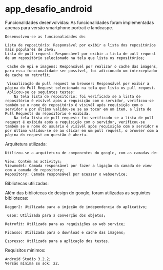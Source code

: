 # app_desafio_android

Funcionalidades desenvolvidas: As funcionalidades foram implementadas apenas para versão smartphone portrait e landcaspe.

  	Desenvolveu-se as funcionalidades de:
  
  	Lista de repositório: Responsável por exibir a lista dos repositórios mais populares de Java;
  	Lista de pull request: Responsável por exibir a lista de pull request de um repositório selecionado na tela que lista os repositórios;
  	  
 	 Cache de Api e imagens: Responsável por realizar o cache das imagens, para essa funcionalidade ser possível, foi adicionado um interceptador de cache no retrofit;
	 
	 Visualização do pull request no browser: Responsável por exibir a página do Pull Request selecionado na tela que lista os pull request.
	 Aplicou-se os seguintes testes:
	 	Na tela lista de repositório: foi verificado se a lista de repositório é visível após a requisição com o servidor, verificou-se também se o nome do repositório é visivél após requisição com o servidor e por último validou-se se ao tocar em um item, a lista de Pull Requests do repositório é exibida.
		Na tela lista de pull request: foi verificado se a lista de pull request é exibida após a requisição com o servidor, verificou-se também se o nome do usuário é visivél após requisição com o servidor e por último validou-se se ao clicar em um pull request, o browser com a página do request em questão é aberta.
  		

Arquitetura utilizada:

  	Utilizou-se a arquitetura de componentes do google, com as camadas de:
  
  	View: Contém as activitys;
  	Viewmodel: Camada responsável por fazer a ligação da camada de view com a camada de repository;
  	Repository: Camada responsável por acessar o webservice;   	
	
  

Bibliotecas utilizadas:

 Além das bibliotecas de design do google, foram utilizadas as seguintes bibliotecas:  
 
  

  	Dagger2: Utilizada para a injeção de independencia do aplicativo;
  
 	 Gson: Utilizada para a converção dos objetos;
  
  	Retrofit: Utilizada para as requisições ao web service;
  
  	Picasso: Utilizada para o download e cache das imagens;
  
  	Espresso: Utilizada para a aplicação dos testes.
	
	
  
  
Requisitos minimos:
  
  	Android Studio 3.2.2;  
  	Versão mínima so sdk: 22.
  
  

  

